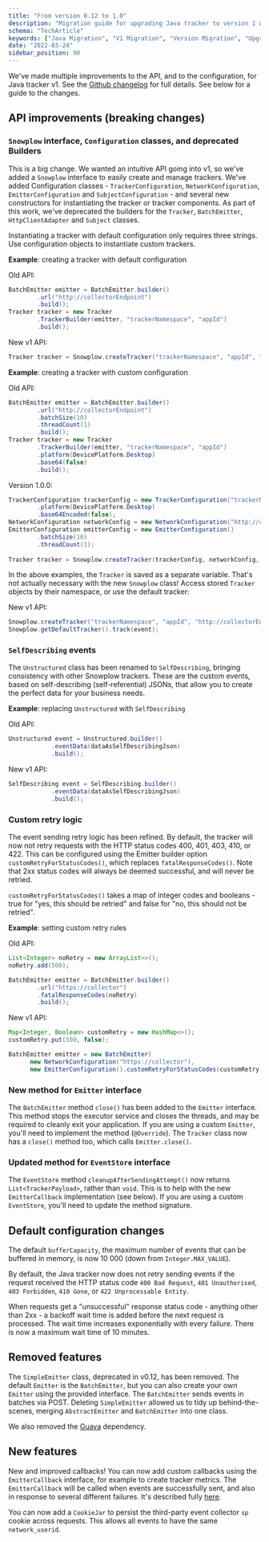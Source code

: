 ```yaml
---
title: "From version 0.12 to 1.0"
description: "Migration guide for upgrading Java tracker to version 1 with enhanced behavioral event capabilities."
schema: "TechArticle"
keywords: ["Java Migration", "V1 Migration", "Version Migration", "Upgrade Guide", "Migration Guide", "Breaking Changes"]
date: "2022-03-24"
sidebar_position: 90
---
```


We've made multiple improvements to the API, and to the configuration, for Java tracker v1. See the [Github changelog](https://github.com/snowplow/snowplow-java-tracker/releases/tag/1.0.0) for full details. See below for a guide to the changes.

## API improvements (breaking changes)
### `Snowplow` interface, `Configuration` classes, and deprecated Builders
This is a big change. We wanted an intuitive API going into v1, so we've added a `Snowplow` interface to easily create and manage trackers. We've added Configuration classes - `TrackerConfiguration`, `NetworkConfiguration`, `EmitterConfiguration` and `SubjectConfiguration` - and several new constructors for instantiating the tracker or tracker components. As part of this work, we've deprecated the builders for the `Tracker`, `BatchEmitter`, `HttpClientAdapter` and `Subject` classes.

Instantiating a tracker with default configuration only requires three strings. Use configuration objects to instantiate custom trackers.

**Example**: creating a tracker with default configuration  

Old API:
```java
BatchEmitter emitter = BatchEmitter.builder()
        .url("http://collectorEndpoint")
        .build();
Tracker tracker = new Tracker
        .TrackerBuilder(emitter, "trackerNamespace", "appId")
        .build();
```

New v1 API:
```java
Tracker tracker = Snowplow.createTracker("trackerNamespace", "appId", "http://collectorEndpoint");
```



**Example**: creating a tracker with custom configuration  

Old API:
```java
BatchEmitter emitter = BatchEmitter.builder()
        .url("http://collectorEndpoint")
        .batchSize(10)
        .threadCount(1)
        .build();
Tracker tracker = new Tracker
        .TrackerBuilder(emitter, "trackerNamespace", "appId")
        .platform(DevicePlatform.Desktop)
        .base64(false)
        .build();
```

Version 1.0.0:
```java
TrackerConfiguration trackerConfig = new TrackerConfiguration("trackerNamespace", "appId")
        .platform(DevicePlatform.Desktop)
        .base64Encoded(false);
NetworkConfiguration networkConfig = new NetworkConfiguration("http://collectorEndpoint");
EmitterConfiguration emitterConfig = new EmitterConfiguration()
        .batchSize(10)
        .threadCount(1);
        
Tracker tracker = Snowplow.createTracker(trackerConfig, networkConfig, emitterConfig);
```

In the above examples, the `Tracker` is saved as a separate variable. That's not actually necessary with the new `Snowplow` class! Access stored `Tracker` objects by their namespace, or use the default tracker:

New v1 API:
```java
Snowplow.createTracker("trackerNamespace", "appId", "http://collectorEndpoint");
Snowplow.getDefaultTracker().track(event);
```

### `SelfDescribing` events 
The `Unstructured` class has been renamed to `SelfDescribing`, bringing consistency with other Snowplow trackers. These are the custom events, based on self-describing (self-referential) JSONs, that allow you to create the perfect data for your business needs.

**Example**: replacing `Unstructured` with `SelfDescribing`  

Old API:
```java
Unstructured event = Unstructured.builder()
            .eventData(dataAsSelfDescribingJson)
            .build();
```

New v1 API:
```java
SelfDescribing event = SelfDescribing.builder()
            .eventData(dataAsSelfDescribingJson)
            .build();
```

### Custom retry logic
The event sending retry logic has been refined. By default, the tracker will now not retry requests with the HTTP status codes 400, 401, 403, 410, or 422. This can be configured using the Emitter builder option `customRetryForStatusCodes()`, which replaces `fatalResponseCodes()`. Note that 2xx status codes will always be deemed successful, and will never be retried.

`customRetryForStatusCodes()` takes a map of integer codes and booleans - true for "yes, this should be retried" and false for "no, this should not be retried".

**Example**: setting custom retry rules  

Old API:
```java
List<Integer> noRetry = new ArrayList<>();
noRetry.add(500);

BatchEmitter emitter = BatchEmitter.builder()
        .url("https://collector")
        .fatalResponseCodes(noRetry)
        .build();
```

New v1 API:
```java
Map<Integer, Boolean> customRetry = new HashMap<>();
customRetry.put(500, false);

BatchEmitter emitter = new BatchEmitter(
      new NetworkConfiguration("https://collector"),
      new EmitterConfiguration().customRetryForStatusCodes(customRetry));
```

### New method for `Emitter` interface

The `BatchEmitter` method `close()` has been added to the `Emitter` interface. This method stops the executor service and closes the threads, and may be required to cleanly exit your application. If you are using a custom `Emitter`, you'll need to implement the method (`@Override`). The `Tracker` class now has a `close()` method too, which calls `Emitter.close()`.


### Updated method for `EventStore` interface

The `EventStore` method `cleanupAfterSendingAttempt()` now returns `List<TrackerPayload>`, rather than `void`. This is to help with the new `EmitterCallback` implementation (see below). If you are using a custom `EventStore`, you'll need to update the method signature.


## Default configuration changes

The default `bufferCapacity`, the maximum number of events that can be buffered in memory, is now 10 000 (down from `Integer.MAX_VALUE`).

By default, the Java tracker now does not retry sending events if the request received the HTTP status code `400 Bad Request`, `401 Unauthorised`, `403 Forbidden`, `410 Gone`, or `422 Unprocessable Entity`.

When requests get a "unsuccessful" response status code - anything other than 2xx - a backoff wait time is added before the next request is processed. The wait time increases exponentially with every failure. There is now a maximum wait time of 10 minutes.

## Removed features
The `SimpleEmitter` class, deprecated in v0.12, has been removed. The default `Emitter` is the `BatchEmitter`, but you can also create your own `Emitter` using the provided interface. The `BatchEmitter` sends events in batches via POST. Deleting `SimpleEmitter` allowed us to tidy up behind-the-scenes, merging `AbstractEmitter` and `BatchEmitter` into one class.

We also removed the [Guava](https://github.com/google/guava) dependency.

## New features
New and improved callbacks! You can now add custom callbacks using the `EmitterCallback` interface, for example to create tracker metrics. The `EmitterCallback` will be called when events are successfully sent, and also in response to several different failures. It's described fully [here](/docs/sources/trackers/java-tracker/configuring-how-events-are-sent/index.md#using-the-emitter-callback).

You can now add a `CookieJar` to persist the third-party event collector `sp` cookie across requests. This allows all events to have the same `network_userid`.
